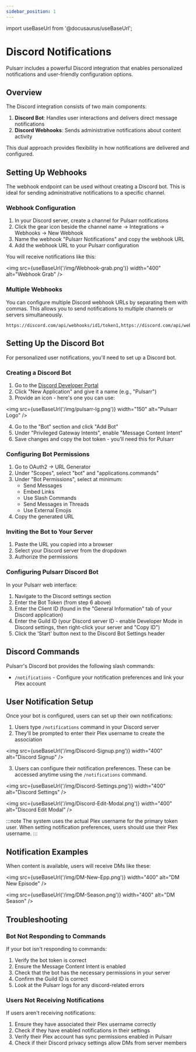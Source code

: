 ```yaml
---
sidebar_position: 1
---
```


import useBaseUrl from '@docusaurus/useBaseUrl';

# Discord Notifications

Pulsarr includes a powerful Discord integration that enables personalized notifications and user-friendly configuration options.

## Overview

The Discord integration consists of two main components:

1. **Discord Bot**: Handles user interactions and delivers direct message notifications
2. **Discord Webhooks**: Sends administrative notifications about content activity

This dual approach provides flexibility in how notifications are delivered and configured.

## Setting Up Webhooks

The webhook endpoint can be used without creating a Discord bot. This is ideal for sending administrative notifications to a specific channel.

### Webhook Configuration

1. In your Discord server, create a channel for Pulsarr notifications
2. Click the gear icon beside the channel name → Integrations → Webhooks → New Webhook
3. Name the webhook "Pulsarr Notifications" and copy the webhook URL
4. Add the webhook URL to your Pulsarr configuration

You will receive notifications like this:

<img src={useBaseUrl('/img/Webhook-grab.png')} width="400" alt="Webhook Grab" />

### Multiple Webhooks

You can configure multiple Discord webhook URLs by separating them with commas. This allows you to send notifications to multiple channels or servers simultaneously.

```
https://discord.com/api/webhooks/id1/token1,https://discord.com/api/webhooks/id2/token2
```

## Setting Up the Discord Bot

For personalized user notifications, you'll need to set up a Discord bot.

### Creating a Discord Bot

1. Go to the [Discord Developer Portal](https://discord.com/developers/applications)
2. Click "New Application" and give it a name (e.g., "Pulsarr")
3. Provide an icon - here's one you can use:

<img src={useBaseUrl('/img/pulsarr-lg.png')} width="150" alt="Pulsarr Logo" />

4. Go to the "Bot" section and click "Add Bot"
5. Under "Privileged Gateway Intents", enable "Message Content Intent"
6. Save changes and copy the bot token - you'll need this for Pulsarr

### Configuring Bot Permissions

1. Go to OAuth2 → URL Generator
2. Under "Scopes", select "bot" and "applications.commands"
3. Under "Bot Permissions", select at minimum:
   - Send Messages
   - Embed Links
   - Use Slash Commands
   - Send Messages in Threads
   - Use External Emojis
4. Copy the generated URL

### Inviting the Bot to Your Server

1. Paste the URL you copied into a browser
2. Select your Discord server from the dropdown
3. Authorize the permissions

### Configuring Pulsarr Discord Bot

In your Pulsarr web interface:

1. Navigate to the Discord settings section
2. Enter the Bot Token (from step 6 above)
3. Enter the Client ID (found in the "General Information" tab of your Discord application)
4. Enter the Guild ID (your Discord server ID - enable Developer Mode in Discord settings, then right-click your server and "Copy ID")
5. Click the 'Start' button next to the Discord Bot Settings header

## Discord Commands

Pulsarr's Discord bot provides the following slash commands:

- `/notifications` - Configure your notification preferences and link your Plex account

## User Notification Setup

Once your bot is configured, users can set up their own notifications:

1. Users type `/notifications` command in your Discord server
2. They'll be prompted to enter their Plex username to create the association

<img src={useBaseUrl('/img/Discord-Signup.png')} width="400" alt="Discord Signup" />

3. Users can configure their notification preferences. These can be accessed anytime using the `/notifications` command.

<img src={useBaseUrl('/img/Discord-Settings.png')} width="400" alt="Discord Settings" />

<img src={useBaseUrl('/img/Discord-Edit-Modal.png')} width="400" alt="Discord Edit Modal" />

:::note
The system uses the actual Plex username for the primary token user. When setting notification preferences, users should use their Plex username.
:::

## Notification Examples

When content is available, users will receive DMs like these:

<img src={useBaseUrl('/img/DM-New-Epp.png')} width="400" alt="DM New Episode" />

<img src={useBaseUrl('/img/DM-Season.png')} width="400" alt="DM Season" />

## Troubleshooting

### Bot Not Responding to Commands

If your bot isn't responding to commands:

1. Verify the bot token is correct
2. Ensure the Message Content Intent is enabled
3. Check that the bot has the necessary permissions in your server
4. Confirm the Guild ID is correct
5. Look at the Pulsarr logs for any discord-related errors

### Users Not Receiving Notifications

If users aren't receiving notifications:

1. Ensure they have associated their Plex username correctly
2. Check if they have enabled notifications in their settings
3. Verify their Plex account has sync permissions enabled in Pulsarr
4. Check if their Discord privacy settings allow DMs from server members